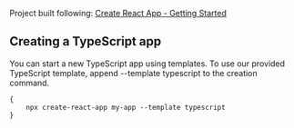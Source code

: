 Project built following: [Create React App - Getting Started](https://create-react-app.dev/docs/getting-started)

## Creating a TypeScript app

You can start a new TypeScript app using templates. To use our provided TypeScript template, append --template typescript to the creation command.


```
{
    npx create-react-app my-app --template typescript
}
```
